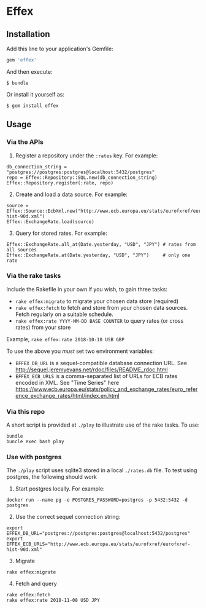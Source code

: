 # Effex

## Installation

Add this line to your application's Gemfile:

```ruby
gem 'effex'
```

And then execute:

    $ bundle

Or install it yourself as:

    $ gem install effex

## Usage
### Via the APIs
1. Register a repository under the `:rates` key. For example:
```
db_connection_string = "postgres://postgres:postgres@localhost:5432/postgres"
repo = Effex::Repository::SQL.new(db_connection_string)
Effex::Repository.register(:rate, repo)
```

2. Create and load a data source. For example:
```
source = Effex::Source::EcbXml.new("http://www.ecb.europa.eu/stats/eurofxref/eurofxref-hist-90d.xml")
Effex::ExchangeRate.load(source)
```

3. Query for stored rates. For example:
```
Effex::ExchangeRate.all_at(Date.yesterday, "USD", "JPY") # rates from all sources
Effex::ExchangeRate.at(Date.yesterday, "USD", "JPY")     # only one rate
```

### Via the rake tasks
Include the Rakefile in your own if you wish, to gain three tasks:
- `rake effex:migrate` to migrate your chosen data store (required)
- `rake effex:fetch` to fetch and store from your chosen data sources. Fetch regularly on a suitable schedule.
- `rake effex:rate YYYY-MM-DD BASE COUNTER` to query rates (or cross rates) from your store

Example, `rake effex:rate 2018-10-10 USB GBP`

To use the above you *must* set two environment variables:
- `EFFEX_DB_URL` is a sequel-compatible database connection URL. See http://sequel.jeremyevans.net/rdoc/files/README_rdoc.html
- `EFFEX_ECB_URLS` is a comma-separated list of URLs for ECB rates encoded in XML. See "Time Series" here https://www.ecb.europa.eu/stats/policy_and_exchange_rates/euro_reference_exchange_rates/html/index.en.html

### Via this repo
A short script is provided at `./play` to illustrate use of the rake tasks. To use:
```
bundle
buncle exec bash play
```

### Use with postgres
The `./play` script uses sqlite3 stored in a local `./rates.db` file. To test using postgres, the following should work

1. Start postgres locally. For example:
```
docker run --name pg -e POSTGRES_PASSWORD=postgres -p 5432:5432 -d postgres
```

2. Use the correct sequel connection string:
```
export EFFEX_DB_URL="postgres://postgres:postgres@localhost:5432/postgres"
export EFFEX_ECB_URLS="http://www.ecb.europa.eu/stats/eurofxref/eurofxref-hist-90d.xml"
```

3. Migrate
```
rake effex:migrate
```

4. Fetch and query
```
rake effex:fetch
rake effex:rate 2018-11-08 USD JPY
```
